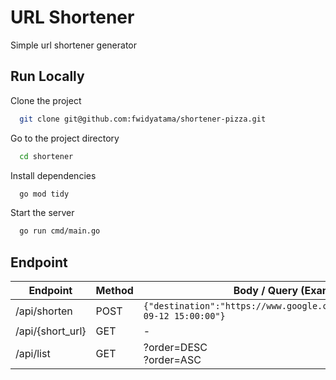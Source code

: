 
# URL Shortener
Simple url shortener generator

## Run Locally

Clone the project

```bash
  git clone git@github.com:fwidyatama/shortener-pizza.git
```

Go to the project directory

```bash
  cd shortener
```

Install dependencies

```bash
  go mod tidy
```

Start the server

```bash
  go run cmd/main.go
```


## Endpoint

| Endpoint  	         | Method   	 | Body / Query (Example)  	                                                          |
|---------------------|------------|------------------------------------------------------------------------------------|
| /api/shorten	       | POST   	   | ``` {"destination":"https://www.google.com","expire_at":"2023-09-12 15:00:00"} ``` |
| /api/{short_url}  	 | GET   	    | -    	                                                                             |
| /api/list  	        | GET   	    | ?order=DESC <br/> ?order=ASC   	                                                   |


